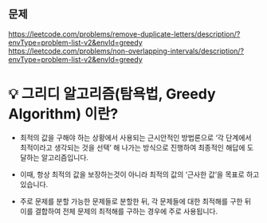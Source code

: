 ## 문제
https://leetcode.com/problems/remove-duplicate-letters/description/?envType=problem-list-v2&envId=greedy
https://leetcode.com/problems/non-overlapping-intervals/description/?envType=problem-list-v2&envId=greedy

# 💡 그리디 알고리즘(탐욕법, Greedy Algorithm) 이란?

- 최적의 값을 구해야 하는 상황에서 사용되는 근시안적인 방법론으로 ‘각 단계에서 최적이라고 생각되는 것을 선택’ 해 나가는 방식으로 진행하여 최종적인 해답에 도달하는 알고리즘입니다.
- 이때, 항상 최적의 값을 보장하는것이 아니라 최적의 값의 ‘근사한 값’을 목표로 하고 있습니다.

- 주로 문제를 분할 가능한 문제들로 분할한 뒤, 각 문제들에 대한 최적해를 구한 뒤 이를 결합하여 전체 문제의 최적해를 구하는 경우에 주로 사용됩니다.
